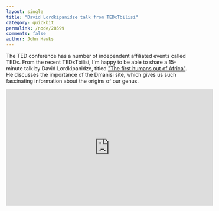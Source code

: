 ```yaml
---
layout: single 
title: "David Lordkipanidze talk from TEDxTbilisi" 
category: quickbit
permalink: /node/28599
comments: false 
author: John Hawks 
---
```


The TED conference has a number of independent affiliated events called TEDx. From the recent TEDxTbilisi, I'm happy to be able to share a 15-minute talk by David Lordkipanidze, titled <a href="http://www.youtube.com/watch?v=dC0gdpVS4uM">"The first humans out of Africa"</a>. He discusses the importance of the Dmanisi site, which gives us such fascinating information about the origins of our genus. 

<div class="middle-picture">
<iframe width="560" height="315" src="http://www.youtube.com/embed/dC0gdpVS4uM?rel=0" frameborder="0" allowfullscreen></iframe>
</div>

